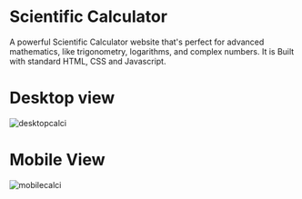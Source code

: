 # Scientific Calculator

A powerful Scientific Calculator website that's perfect for advanced mathematics, like trigonometry, logarithms, and complex numbers. It is Built with standard HTML, CSS and Javascript.

# Desktop view

![desktopcalci](https://github.com/suhas177/scientific-calculator/assets/97055087/6c1799d5-5d33-4480-9efc-ede3dea7a492)

# Mobile View

![mobilecalci](https://github.com/suhas177/scientific-calculator/assets/97055087/dcff9546-649a-484f-bf32-477c780eedb2)
